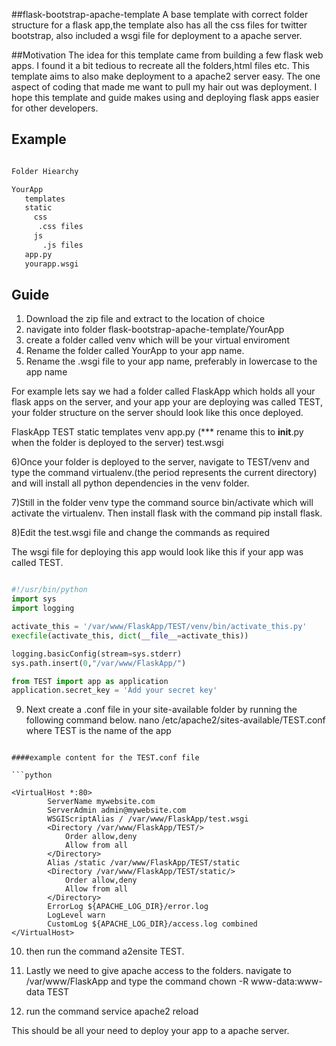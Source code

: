 ##flask-bootstrap-apache-template
A base template with correct folder structure for a flask app,the template also has all the css files for twitter bootstrap, also included a wsgi file for deployment to a apache server.

##Motivation
  The idea for this template came from building a few flask web apps. I found it a bit tedious to recreate all the folders,html files etc. This template aims to also make deployment to a apache2 server easy. The one aspect of coding that made me want to pull my hair out was deployment. I hope this template and guide makes using and deploying flask apps easier for other developers.
  
## Example

```python

Folder Hiearchy

YourApp
   templates
   static
     css
      .css files
     js
       .js files
   app.py
   yourapp.wsgi

```

## Guide

1) Download the zip file and extract to the location of choice
2) navigate into folder flask-bootstrap-apache-template/YourApp
3) create a folder called venv which will be your virtual enviroment
4) Rename the folder called YourApp to your app name.
5) Rename the .wsgi file to your app name, preferably in lowercase to the app name

For example lets say we had a folder called FlaskApp which holds all your flask apps on the server, and your app your are deploying was called TEST, your folder structure on the server should look like this once deployed.

FlaskApp
  TEST
    static
    templates
    venv
    app.py (*** rename this to __init__.py when the folder is deployed to the server)
  test.wsgi


6)Once your folder is deployed to the server, navigate to TEST/venv and type the
  command virtualenv.(the period represents the current directory) and will install all python dependencies in the venv folder. 

7)Still in the folder venv type the command source bin/activate which will activate the virtualenv.
  Then install flask with the command pip install flask.

8)Edit the test.wsgi file and change the commands as required  

The wsgi file for deploying this app would look like this if your app was called TEST.

```python

#!/usr/bin/python
import sys
import logging

activate_this = '/var/www/FlaskApp/TEST/venv/bin/activate_this.py'
execfile(activate_this, dict(__file__=activate_this))

logging.basicConfig(stream=sys.stderr)
sys.path.insert(0,"/var/www/FlaskApp/")

from TEST import app as application
application.secret_key = 'Add your secret key'

```

9) Next create a .conf file in your site-available folder by running the following command below.
nano /etc/apache2/sites-available/TEST.conf  where TEST is the name of the app

```

####example content for the TEST.conf file

```python

<VirtualHost *:80>
		ServerName mywebsite.com
		ServerAdmin admin@mywebsite.com
		WSGIScriptAlias / /var/www/FlaskApp/test.wsgi
		<Directory /var/www/FlaskApp/TEST/>
			Order allow,deny
			Allow from all
		</Directory>
		Alias /static /var/www/FlaskApp/TEST/static
		<Directory /var/www/FlaskApp/TEST/static/>
			Order allow,deny
			Allow from all
		</Directory>
		ErrorLog ${APACHE_LOG_DIR}/error.log
		LogLevel warn
		CustomLog ${APACHE_LOG_DIR}/access.log combined
</VirtualHost>

```

10) then run the command a2ensite TEST.

11) Lastly we need to give apache access to the folders. navigate to /var/www/FlaskApp and type
    the command chown -R www-data:www-data TEST

12) run the command service apache2 reload

This should be all your need to deploy your app to a apache server.

